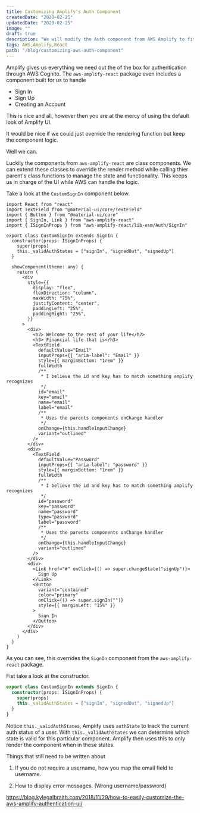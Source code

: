 ```yaml
---
title: Customizing Amplify's Auth Component
createdDate: "2020-02-25"
updatedDate: "2020-02-25"
image: ""
draft: true
description: "We will modify the Auth component from AWS Amplify to fit our UI needs without tocuhing the authentication logic."
tags: AWS,Amplify,React
path: "/blog/customizing-aws-auth-component"
---
```


Amplify gives us everything we need out the of the box for authentication through AWS Cognito. The `aws-amplify-react` package even includes a component built for us to handle

- Sign In
- Sign Up
- Creating an Account

This is nice and all, however then you are at the mercy of using the default look of Amplify UI.

It would be nice if we could just override the rendering function but keep the component logic.

Well we can.

Luckily the components from `aws-amplify-react` are class components. We can extend these classes to override the render method while calling thier parent's class functions to manage the state and functionality.
This keeps us in charge of the UI while AWS can handle the logic.

Take a look at the `CustomSignIn` component below.

```tsx
import React from "react"
import TextField from "@material-ui/core/TextField"
import { Button } from "@material-ui/core"
import { SignIn, Link } from "aws-amplify-react"
import { ISignInProps } from "aws-amplify-react/lib-esm/Auth/SignIn"

export class CustomSignIn extends SignIn {
  constructor(props: ISignInProps) {
    super(props)
    this._validAuthStates = ["signIn", "signedOut", "signedUp"]
  }

  showComponent(theme: any) {
    return (
      <div
        style={{
          display: "flex",
          flexDirection: "column",
          maxWidth: "75%",
          justifyContent: "center",
          paddingLeft: "25%",
          paddingRight: "25%",
        }}
      >
        <div>
          <h2> Welcome to the rest of your life</h2>
          <h3> Financial life that is</h3>
          <TextField
            defaultValue="Email"
            inputProps={{ "aria-label": "Email" }}
            style={{ marginBottom: "1rem" }}
            fullWidth
            /**
             * I believe the id and key has to match something amplify recognizes
             */
            id="email"
            key="email"
            name="email"
            label="email"
            /**
             * Uses the parents components onChange handler
             */
            onChange={this.handleInputChange}
            variant="outlined"
          />
        </div>
        <div>
          <TextField
            defaultValue="Password"
            inputProps={{ "aria-label": "password" }}
            style={{ marginBottom: "1rem" }}
            fullWidth
            /**
             * I believe the id and key has to match something amplify recognizes
             */
            id="password"
            key="password"
            name="password"
            type="password"
            label="password"
            /**
             * Uses the parents components onChange handler
             */
            onChange={this.handleInputChange}
            variant="outlined"
          />
        </div>
        <div>
          <Link href="#" onClick={() => super.changeState("signUp")}>
            Sign Up
          </Link>
          <Button
            variant="contained"
            color="primary"
            onClick={() => super.signIn("")}
            style={{ marginLeft: "15%" }}
          >
            Sign In
          </Button>
        </div>
      </div>
    )
  }
}
```

As you can see, this overrides the `SignIn` component from the `aws-amplify-react` package.

Fist take a look at the constructor.

```typescript
export class CustomSignIn extends SignIn {
  constructor(props: ISignInProps) {
    super(props)
    this._validAuthStates = ["signIn", "signedOut", "signedUp"]
  }
}
```

Notice `this._validAuthStates`, Amplify uses `authState` to track the current auth status of a user.
With `this._validAuthStates` we can determine which state is valid for this particular component.
Amplify then uses this to only render the component when in these states.

Things that still need to be written about

1. If you do not require a username, how you map the email field to username.

2. How to display error messages. (Wrong username/password)

https://blog.kylegalbraith.com/2018/11/29/how-to-easily-customize-the-aws-amplify-authentication-ui/

